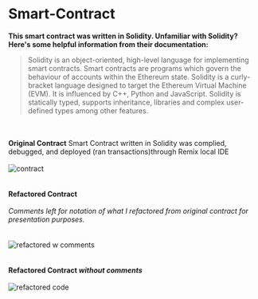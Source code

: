 # Smart-Contract

**This smart contract was written in Solidity. Unfamiliar with Solidity? Here's some helpful information from their documentation:** 

>Solidity is an object-oriented, high-level language for implementing smart contracts. 
>Smart contracts are programs which govern the behaviour of accounts within the Ethereum state.
>Solidity is a curly-bracket language designed to target the Ethereum Virtual Machine (EVM). 
>It is influenced by C++, Python and JavaScript. 
>Solidity is statically typed, supports inheritance, libraries and complex user-defined types among other features.

\
\
**Original Contract**
Smart Contract written in Solidity was complied, debugged, and deployed (ran transactions)through Remix local IDE
\
\
 ![contract](https://user-images.githubusercontent.com/95890754/236652303-a2d22c60-5f7b-4334-b7a5-44f9277a3f2d.png)
\
\
\
**Refactored Contract**
\
\
*Comments left for notation of what I refactored from original contract for presentation purposes.*   
\
\
![refactored w comments](https://user-images.githubusercontent.com/95890754/236652305-a0682148-69dc-4d61-9b67-8f4b979ad3dc.png)
\
\
\
**Refactored Contract *without comments*** 
\
\
![refactored code](https://user-images.githubusercontent.com/95890754/236652534-2f2fafe8-b7a2-4761-a44a-3bdee587a8a3.png)
 
